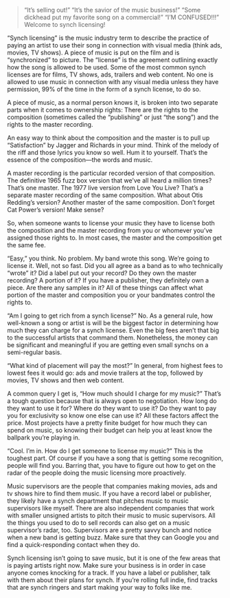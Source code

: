 >“It’s selling out!” “It’s the savior of the music business!” “Some dickhead put my favorite song on a commercial!” “I’M CONFUSED!!!” Welcome to synch licensing!

“Synch licensing” is the music industry term to describe the practice of paying an artist to use their song in connection with visual media (think ads, movies, TV shows). A piece of music is put on the film and is “synchronized” to picture. The “license” is the agreement outlining exactly how the song is allowed to be used. Some of the most common synch licenses are for films, TV shows, ads, trailers and web content. No one is allowed to use music in connection with any visual media unless they have permission, 99% of the time in the form of a synch license, to do so.

A piece of music, as a normal person knows it, is broken into two separate parts when it comes to ownership rights: There are the rights to the composition (sometimes called the “publishing” or just “the song”) and the rights to the master recording.

An easy way to think about the composition and the master is to pull up “Satisfaction” by Jagger and Richards in your mind. Think of the melody of the riff and those lyrics you know so well. Hum it to yourself. That’s the essence of the composition—the words and music.

A master recording is the particular recorded version of that composition. The definitive 1965 fuzz box version that we’ve all heard a million times? That’s one master. The 1977 live version from Love You Live? That’s a separate master recording of the same composition. What about Otis Redding’s version? Another master of the same composition. Don’t forget Cat Power’s version! Make sense?

So, when someone wants to license your music they have to license both the composition and the master recording from you or whomever you’ve assigned those rights to. In most cases, the master and the composition get the same fee.

“Easy,” you think. No problem. My band wrote this song. We’re going to license it. Well, not so fast. Did you all agree as a band as to who technically “wrote” it? Did a label put out your record? Do they own the master recording? A portion of it? If you have a publisher, they definitely own a piece. Are there any samples in it? All of these things can affect what portion of the master and composition you or your bandmates control the rights to.

“Am I going to get rich from a synch license?” No. As a general rule, how well-known a song or artist is will be the biggest factor in determining how much they can charge for a synch license. Even the big fees aren’t that big to the successful artists that command them. Nonetheless, the money can be significant and meaningful if you are getting even small synchs on a semi-regular basis.

“What kind of placement will pay the most?” In general, from highest fees to lowest fees it would go: ads and movie trailers at the top, followed by movies, TV shows and then web content.

A common query I get is, “How much should I charge for my music?” That’s a tough question because that is always open to negotiation. How long do they want to use it for? Where do they want to use it? Do they want to pay you for exclusivity so know one else can use it? All these factors affect the price. Most projects have a pretty finite budget for how much they can spend on music, so knowing their budget can help you at least know the ballpark you’re playing in.

“Cool. I’m in. How do I get someone to license my music?” This is the toughest part. Of course if you have a song that is getting some recognition, people will find you. Barring that, you have to figure out how to get on the radar of the people doing the music licensing more proactively.

Music supervisors are the people that companies making movies, ads and tv shows hire to find them music. If you have a record label or publisher, they likely have a synch department that pitches music to music supervisors like myself. There are also independent companies that work with smaller unsigned artists to pitch their music to music supervisors. All the things you used to do to sell records can also get on a music supervisor’s radar, too. Supervisors are a pretty savvy bunch and notice when a new band is getting buzz. Make sure that they can Google you and find a quick-responding contact when they do.

Synch licensing isn’t going to save music, but it is one of the few areas that is paying artists right now. Make sure your business is in order in case anyone comes knocking for a track. If you have a label or publisher, talk with them about their plans for synch. If you’re rolling full indie, find tracks that are synch ringers and start making your way to folks like me.
